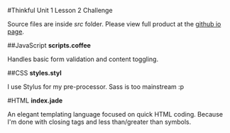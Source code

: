 #Thinkful Unit 1 Lesson 2 Challenge

Source files are inside _src_ folder. Please view full product at the [github io page](http://cyborgspider.github.io/thinkful-madlibs).

##JavaScript
**scripts.coffee**

Handles basic form validation and content toggling.

##CSS
**styles.styl**

I use Stylus for my pre-processor. Sass is too mainstream :p

#HTML
**index.jade**

An elegant templating language focused on quick HTML coding. Because I'm done with closing tags and less than/greater than symbols.